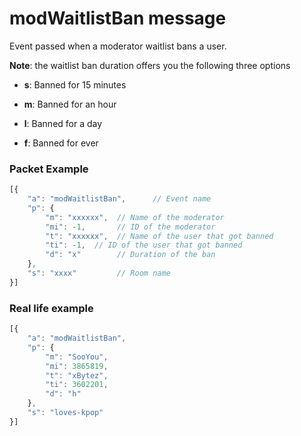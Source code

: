 # modWaitlistBan message

Event passed when a moderator waitlist bans a user.

**Note**: the waitlist ban duration offers you the following three options

* **s**: Banned for 15 minutes

* **m**: Banned for an hour

* **l**: Banned for a day

* **f**: Banned for ever

### Packet Example

```js
[{
    "a": "modWaitlistBan",      // Event name
    "p": {
        "m": "xxxxxx",	// Name of the moderator
        "mi": -1,       // ID of the moderator
        "t": "xxxxxx",  // Name of the user that got banned
        "ti": -1,  // ID of the user that got banned
        "d": "x"        // Duration of the ban
    },
    "s": "xxxx"         // Room name
}]
```
### Real life example
```js
[{
    "a": "modWaitlistBan",
    "p": {
        "m": "SooYou",
        "mi": 3865819,
        "t": "xBytez",
        "ti": 3602201,
        "d": "h"
    },
    "s": "loves-kpop"
}]
```